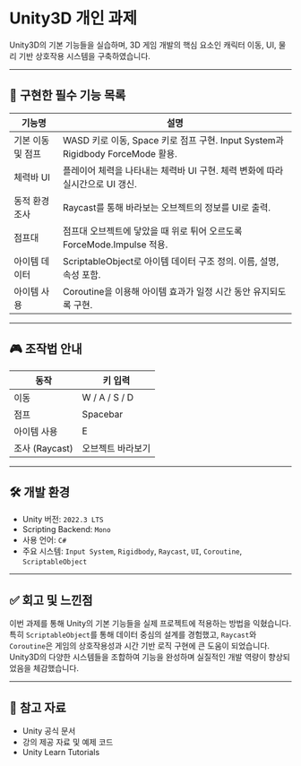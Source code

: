 # Unity3D 개인 과제 


Unity3D의 기본 기능들을 실습하며, 3D 게임 개발의 핵심 요소인 캐릭터 이동, UI, 물리 기반 상호작용 시스템을 구축하였습니다.

---

## 🧩 구현한 필수 기능 목록

| 기능명              | 설명                                                                 |
|-------------------|----------------------------------------------------------------------|
| 기본 이동 및 점프      | WASD 키로 이동, Space 키로 점프 구현. Input System과 Rigidbody ForceMode 활용. |
| 체력바 UI          | 플레이어 체력을 나타내는 체력바 UI 구현. 체력 변화에 따라 실시간으로 UI 갱신.         |
| 동적 환경 조사       | Raycast를 통해 바라보는 오브젝트의 정보를 UI로 출력.                           |
| 점프대             | 점프대 오브젝트에 닿았을 때 위로 튀어 오르도록 ForceMode.Impulse 적용.       |
| 아이템 데이터        | ScriptableObject로 아이템 데이터 구조 정의. 이름, 설명, 속성 포함.             |
| 아이템 사용          | Coroutine을 이용해 아이템 효과가 일정 시간 동안 유지되도록 구현.                |

---

## 🎮 조작법 안내

| 동작         | 키 입력        |
|------------|--------------|
| 이동         | W / A / S / D |
| 점프         | Spacebar      |
| 아이템 사용     | E |
| 조사 (Raycast) | 오브젝트 바라보기       |

---

## 🛠️ 개발 환경

- Unity 버전: `2022.3 LTS`
- Scripting Backend: `Mono`
- 사용 언어: `C#`
- 주요 시스템: `Input System`, `Rigidbody`, `Raycast`, `UI`, `Coroutine`, `ScriptableObject`

---



## ✅ 회고 및 느낀점

이번 과제를 통해 Unity의 기본 기능들을 실제 프로젝트에 적용하는 방법을 익혔습니다. 특히 `ScriptableObject`를 통해 데이터 중심의 설계를 경험했고, `Raycast`와 `Coroutine`은 게임의 상호작용성과 시간 기반 로직 구현에 큰 도움이 되었습니다. Unity3D의 다양한 시스템들을 조합하여 기능을 완성하며 실질적인 개발 역량이 향상되었음을 체감했습니다.

---

## 🧾 참고 자료

- Unity 공식 문서
- 강의 제공 자료 및 예제 코드
- Unity Learn Tutorials
